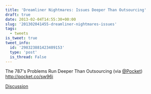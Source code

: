 ```yaml
---
title: 'Dreamliner Nightmares: Issues Deeper Than Outsourcing'
draft: true
date: 2013-02-04T14:55:30+00:00
slug: '201302041455-dreamliner-nightmares-issues'
tags:
  - tweets
is_tweet: true
tweet_info:
  id: '298323881423409153'
  type: 'post'
  is_thread: False
---
```




The 787's Problems Run Deeper Than Outsourcing (via [@Pocket](https://x.com/Pocket)) <http://pocket.co/sw96i>

[Discussion](https://x.com/sytelus/status/298323881423409153)
